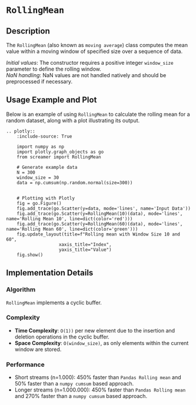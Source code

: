 # `RollingMean`

## Description
The `RollingMean` (also known as `moving average`) class computes the mean value within a moving window of specified size over a sequence of data. 


*Initial values*: The constructor requires a positive integer `window_size` parameter to define the rolling window.  
*NaN handling*: NaN values are not handled natively and should be preprocessed if necessary.

## Usage Example and Plot
Below is an example of using `RollingMean` to calculate the rolling mean for a random dataset, along with a plot illustrating its output.

```{eval-rst}
.. plotly::
    :include-source: True

    import numpy as np
    import plotly.graph_objects as go
    from screamer import RollingMean

    # Generate example data
    N = 300
    window_size = 30
    data = np.cumsum(np.random.normal(size=300))


    # Plotting with Plotly
    fig = go.Figure()
    fig.add_trace(go.Scatter(y=data, mode='lines', name='Input Data'))
    fig.add_trace(go.Scatter(y=RollingMean(10)(data), mode='lines', name='Rolling Mean 10', line=dict(color='red')))
    fig.add_trace(go.Scatter(y=RollingMean(60)(data), mode='lines', name='Rolling Mean 60', line=dict(color='green')))
    fig.update_layout(title=f"Rolling mean with Window Size 10 and 60",
                    xaxis_title="Index",
                    yaxis_title="Value")
    fig.show()
```


## Implementation Details

### Algorithm

`RollingMean` implements a cyclic buffer.

### Complexity

* **Time Complexity**: `O(1))` per new element due to the insertion and deletion operations in the cyclic buffer.
* **Space Complexity**: `O(window_size)`, as only elements within the current window are stored.


### Performance

* Short streams (n=1.000): 450% faster than `Pandas Rolling mean` and 50% faster than a `numpy cumsum` based approach.
* Longer streams (n=1.000.000): 450% faster than `Pandas Rolling mean` and 270% faster than a `numpy cumsum` based approach.
